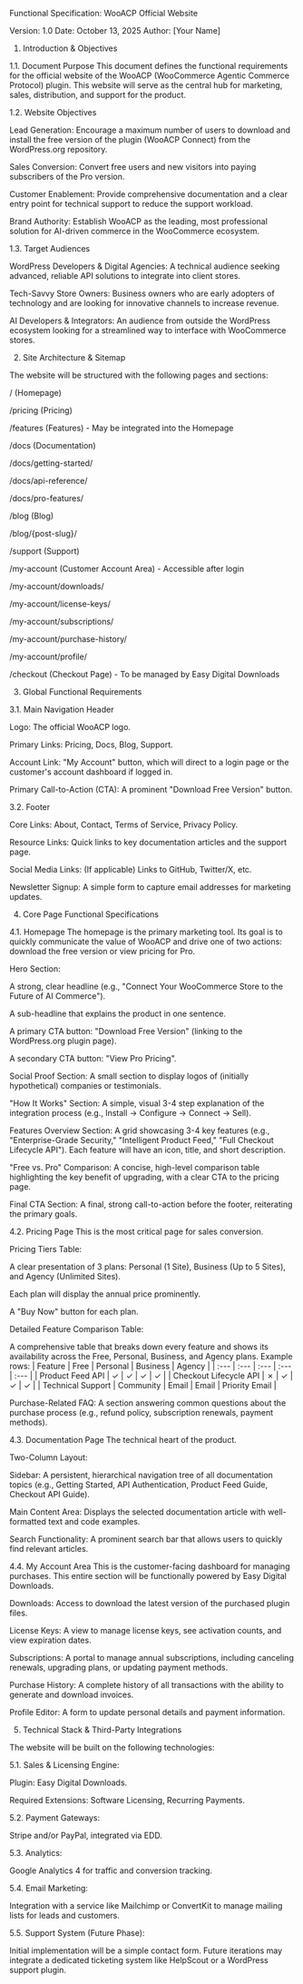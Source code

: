 Functional Specification: WooACP Official Website

Version: 1.0
Date: October 13, 2025
Author: [Your Name]

1. Introduction & Objectives

1.1. Document Purpose
This document defines the functional requirements for the official website of the WooACP (WooCommerce Agentic Commerce Protocol) plugin. This website will serve as the central hub for marketing, sales, distribution, and support for the product.

1.2. Website Objectives

Lead Generation: Encourage a maximum number of users to download and install the free version of the plugin (WooACP Connect) from the WordPress.org repository.

Sales Conversion: Convert free users and new visitors into paying subscribers of the Pro version.

Customer Enablement: Provide comprehensive documentation and a clear entry point for technical support to reduce the support workload.

Brand Authority: Establish WooACP as the leading, most professional solution for AI-driven commerce in the WooCommerce ecosystem.

1.3. Target Audiences

WordPress Developers & Digital Agencies: A technical audience seeking advanced, reliable API solutions to integrate into client stores.

Tech-Savvy Store Owners: Business owners who are early adopters of technology and are looking for innovative channels to increase revenue.

AI Developers & Integrators: An audience from outside the WordPress ecosystem looking for a streamlined way to interface with WooCommerce stores.

2. Site Architecture & Sitemap

The website will be structured with the following pages and sections:

/ (Homepage)

/pricing (Pricing)

/features (Features) - May be integrated into the Homepage

/docs (Documentation)

/docs/getting-started/

/docs/api-reference/

/docs/pro-features/

/blog (Blog)

/blog/{post-slug}/

/support (Support)

/my-account (Customer Account Area) - Accessible after login

/my-account/downloads/

/my-account/license-keys/

/my-account/subscriptions/

/my-account/purchase-history/

/my-account/profile/

/checkout (Checkout Page) - To be managed by Easy Digital Downloads

3. Global Functional Requirements

3.1. Main Navigation Header

Logo: The official WooACP logo.

Primary Links: Pricing, Docs, Blog, Support.

Account Link: "My Account" button, which will direct to a login page or the customer's account dashboard if logged in.

Primary Call-to-Action (CTA): A prominent "Download Free Version" button.

3.2. Footer

Core Links: About, Contact, Terms of Service, Privacy Policy.

Resource Links: Quick links to key documentation articles and the support page.

Social Media Links: (If applicable) Links to GitHub, Twitter/X, etc.

Newsletter Signup: A simple form to capture email addresses for marketing updates.

4. Core Page Functional Specifications

4.1. Homepage
The homepage is the primary marketing tool. Its goal is to quickly communicate the value of WooACP and drive one of two actions: download the free version or view pricing for Pro.

Hero Section:

A strong, clear headline (e.g., "Connect Your WooCommerce Store to the Future of AI Commerce").

A sub-headline that explains the product in one sentence.

A primary CTA button: "Download Free Version" (linking to the WordPress.org plugin page).

A secondary CTA button: "View Pro Pricing".

Social Proof Section: A small section to display logos of (initially hypothetical) companies or testimonials.

"How It Works" Section: A simple, visual 3-4 step explanation of the integration process (e.g., Install -> Configure -> Connect -> Sell).

Features Overview Section: A grid showcasing 3-4 key features (e.g., "Enterprise-Grade Security," "Intelligent Product Feed," "Full Checkout Lifecycle API"). Each feature will have an icon, title, and short description.

"Free vs. Pro" Comparison: A concise, high-level comparison table highlighting the key benefit of upgrading, with a clear CTA to the pricing page.

Final CTA Section: A final, strong call-to-action before the footer, reiterating the primary goals.

4.2. Pricing Page
This is the most critical page for sales conversion.

Pricing Tiers Table:

A clear presentation of 3 plans: Personal (1 Site), Business (Up to 5 Sites), and Agency (Unlimited Sites).

Each plan will display the annual price prominently.

A "Buy Now" button for each plan.

Detailed Feature Comparison Table:

A comprehensive table that breaks down every feature and shows its availability across the Free, Personal, Business, and Agency plans. Example rows:
| Feature | Free | Personal | Business | Agency |
| :--- | :--- | :--- | :--- | :--- |
| Product Feed API | ✓ | ✓ | ✓ | ✓ |
| Checkout Lifecycle API | ✗ | ✓ | ✓ | ✓ |
| Technical Support | Community | Email | Email | Priority Email |

Purchase-Related FAQ: A section answering common questions about the purchase process (e.g., refund policy, subscription renewals, payment methods).

4.3. Documentation Page
The technical heart of the product.

Two-Column Layout:

Sidebar: A persistent, hierarchical navigation tree of all documentation topics (e.g., Getting Started, API Authentication, Product Feed Guide, Checkout API Guide).

Main Content Area: Displays the selected documentation article with well-formatted text and code examples.

Search Functionality: A prominent search bar that allows users to quickly find relevant articles.

4.4. My Account Area
This is the customer-facing dashboard for managing purchases. This entire section will be functionally powered by Easy Digital Downloads.

Downloads: Access to download the latest version of the purchased plugin files.

License Keys: A view to manage license keys, see activation counts, and view expiration dates.

Subscriptions: A portal to manage annual subscriptions, including canceling renewals, upgrading plans, or updating payment methods.

Purchase History: A complete history of all transactions with the ability to generate and download invoices.

Profile Editor: A form to update personal details and payment information.

5. Technical Stack & Third-Party Integrations

The website will be built on the following technologies:

5.1. Sales & Licensing Engine:

Plugin: Easy Digital Downloads.

Required Extensions: Software Licensing, Recurring Payments.

5.2. Payment Gateways:

Stripe and/or PayPal, integrated via EDD.

5.3. Analytics:

Google Analytics 4 for traffic and conversion tracking.

5.4. Email Marketing:

Integration with a service like Mailchimp or ConvertKit to manage mailing lists for leads and customers.

5.5. Support System (Future Phase):

Initial implementation will be a simple contact form. Future iterations may integrate a dedicated ticketing system like HelpScout or a WordPress support plugin.